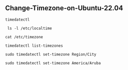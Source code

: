 ## Change-Timezone-on-Ubuntu-22.04
```
timedatectl
```
```
 ls -l /etc/localtime
 ```
 ```
 cat /etc/timezone
 ```
 ```
 timedatectl list-timezones
 ```
 ```
 sudo timedatectl set-timezone Region/City
 ```
 ```
 sudo timedatectl set-timezone America/Aruba
 ```
 
